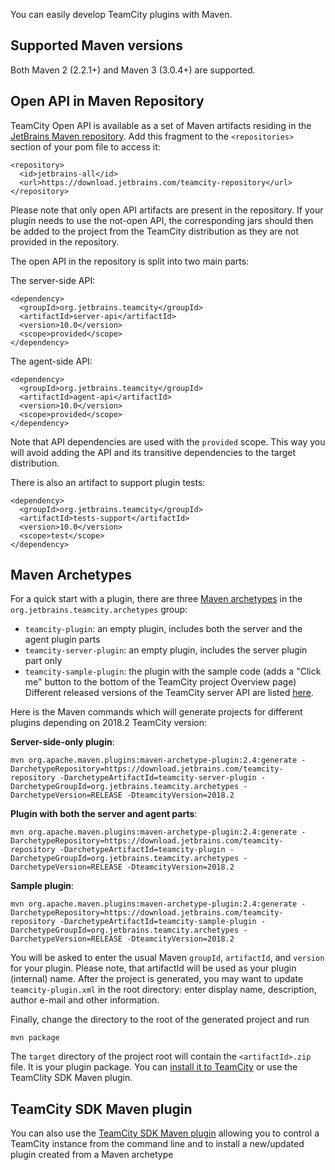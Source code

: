 [//]: # (title: Developing Plugins Using Maven)
[//]: # (auxiliary-id: Developing+Plugins+Using+Maven.html)



You can easily develop TeamCity plugins with Maven.


## Supported Maven versions

Both Maven 2 (2.2.1\+) and Maven 3 (3.0.4\+) are supported.

## Open API in Maven Repository

TeamCity Open API is available as a set of Maven artifacts residing in the [JetBrains Maven repository](https://download.jetbrains.com/teamcity-repository](https://download.jetbrains.com/teamcity-repository)). Add this fragment to the `<repositories>` section of your pom file to access it:


```shell
<repository>
  <id>jetbrains-all</id>
  <url>https://download.jetbrains.com/teamcity-repository</url>
</repository>

```



Please note that only open API artifacts are present in the repository. If your plugin needs to use the not\-open API, the corresponding jars should then be added to the project from the TeamCity distribution as they are not provided in the repository.

The open API in the repository is split into two main parts:

The server\-side API:


```shell
<dependency>
  <groupId>org.jetbrains.teamcity</groupId>
  <artifactId>server-api</artifactId>
  <version>10.0</version>
  <scope>provided</scope>
</dependency>

```



The agent\-side API:


```shell
<dependency>
  <groupId>org.jetbrains.teamcity</groupId>
  <artifactId>agent-api</artifactId>
  <version>10.0</version>
  <scope>provided</scope>
</dependency>

```



 Note that API dependencies are used with the `provided` scope. This way you will avoid adding the API and its transitive dependencies to the target distribution.

There is also an artifact to support plugin tests:


```shell
<dependency>
  <groupId>org.jetbrains.teamcity</groupId>
  <artifactId>tests-support</artifactId>
  <version>10.0</version>
  <scope>test</scope>
</dependency>

```



## Maven Archetypes

For a quick start with a plugin, there are three [Maven archetypes](http://maven.apache.org/guides/introduction/introduction-to-archetypes.html) in the `org.jetbrains.teamcity.archetypes` group:
* `teamcity-plugin`: an empty plugin, includes both the server and the agent plugin parts
* `teamcity-server-plugin`: an empty plugin, includes the server plugin part only
* `teamcity-sample-plugin`: the plugin with the sample code (adds a "Click me" button to the bottom of the TeamCity project Overview page)
Different released versions of the TeamCity server API are listed [here](https://download.jetbrains.com/teamcity-repository/org/jetbrains/teamcity/server-api/).

Here is the Maven commands which will generate projects for different plugins depending on 2018.2 TeamCity version:

__Server-side\-only plugin__:


```shell
mvn org.apache.maven.plugins:maven-archetype-plugin:2.4:generate -DarchetypeRepository=https://download.jetbrains.com/teamcity-repository -DarchetypeArtifactId=teamcity-server-plugin -DarchetypeGroupId=org.jetbrains.teamcity.archetypes -DarchetypeVersion=RELEASE -DteamcityVersion=2018.2

```



__Plugin with both the server and agent parts__:


```shell
mvn org.apache.maven.plugins:maven-archetype-plugin:2.4:generate -DarchetypeRepository=https://download.jetbrains.com/teamcity-repository -DarchetypeArtifactId=teamcity-plugin -DarchetypeGroupId=org.jetbrains.teamcity.archetypes -DarchetypeVersion=RELEASE -DteamcityVersion=2018.2

```



__Sample plugin__:


```shell
mvn org.apache.maven.plugins:maven-archetype-plugin:2.4:generate -DarchetypeRepository=https://download.jetbrains.com/teamcity-repository -DarchetypeArtifactId=teamcity-sample-plugin -DarchetypeGroupId=org.jetbrains.teamcity.archetypes -DarchetypeVersion=RELEASE -DteamcityVersion=2018.2

```



You will be asked to enter the usual Maven `groupId`, `artifactId`, and `version` for your plugin. Please note, that artifactId will be used as your plugin (internal) name. After the project is generated, you may want to update `teamcity-plugin.xml` in the root directory: enter display name, description, author e\-mail and other information.

Finally, change the directory to the root of the generated project and run


```shell
mvn package

```



The `target` directory of the project root will contain the `<artifactId>.zip` file. It is your plugin package. You can [install it to TeamCity](https://www.jetbrains.com/help/teamcity/?installing-additional-plugins) or use the TeamClity SDK Maven plugin.

## TeamCity SDK Maven plugin 

You can also use the [TeamCity SDK Maven plugin](https://github.com/nskvortsov/teamcity-sdk-maven-plugin) allowing you to control a TeamCity instance from the command line and to install a new/updated plugin created from a Maven archetype

 
